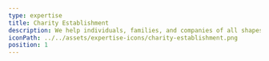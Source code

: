 ```yaml
---
type: expertise
title: Charity Establishment
description: We help individuals, families, and companies of all shapes and sizes to create the charity, foundation, or trust that is right for them. We welcome any cause that inspires you, as long as it makes the world a better place for all of us. We accompany you from the beginning to the end of your journey and will assist you with all aspects in between, from HM Revenue and Customs registration to best practice procedures, Gift Aid reclaim, and everything in between - we have you covered.
iconPath: ../../assets/expertise-icons/charity-establishment.png
position: 1
---
```

